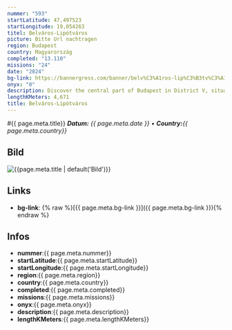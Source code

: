 ```yaml
---
nummer: "593"
startLatitude: 47,497523
startLongitude: 19,054263
titel: Belváros-Lipótváros
picture: Bitte Url nachtragen
region: Budapest
country: Magyarország
completed: "13.110"
missions: "24"
date: "2024"
bg-link: https://bannergress.com/banner/belv%C3%A1ros-lip%C3%B3tv%C3%A1ros-57e4
onyx: "0"
description: Discover the central part of Budapest in District V, situated on the east bank of the river Danube.
lengthKMeters: 4,671
title: Belváros-Lipótváros
---
```


#{{ page.meta.title}}
_**Datum:** {{ page.meta.date }} • **Country:**{{ page.meta.country}}_

## Bild
![{{page.meta.title | default('Bild')}}]({{page.meta.picture}})

## Links
- **bg-link**: {% raw %}[{{ page.meta.bg-link }}]({{ page.meta.bg-link }}){% endraw %}

## Infos
- **nummer**:{{ page.meta.nummer}}
- **startLatitude**:{{ page.meta.startLatitude}}
- **startLongitude**:{{ page.meta.startLongitude}}
- **region**:{{ page.meta.region}}
- **country**:{{ page.meta.country}}
- **completed**:{{ page.meta.completed}}
- **missions**:{{ page.meta.missions}}
- **onyx**:{{ page.meta.onyx}}
- **description**:{{ page.meta.description}}
- **lengthKMeters**:{{ page.meta.lengthKMeters}}

